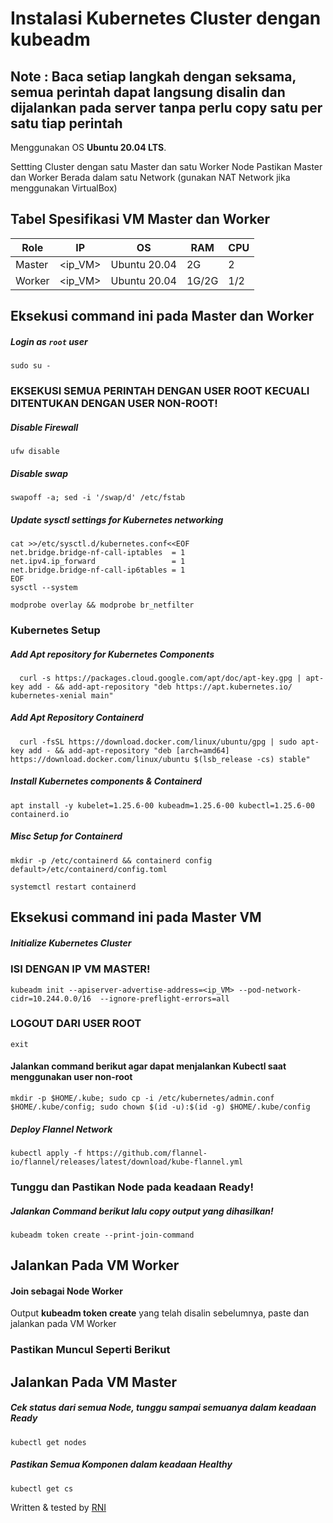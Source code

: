# Instalasi Kubernetes Cluster dengan kubeadm
## Note : Baca setiap langkah dengan seksama, semua perintah dapat langsung disalin dan dijalankan pada server tanpa perlu copy satu per satu tiap perintah
Menggunakan OS __Ubuntu 20.04 LTS__.

Settting Cluster dengan satu Master dan satu Worker Node
Pastikan Master dan Worker Berada dalam satu Network (gunakan NAT Network jika menggunakan VirtualBox)

## Tabel Spesifikasi VM Master dan Worker
|Role|IP|OS|RAM|CPU|
|----|----|----|----|----|
|Master|<ip_VM>|Ubuntu 20.04|2G|2|
|Worker|<ip_VM>|Ubuntu 20.04|1G/2G|1/2|

## Eksekusi command ini pada Master dan Worker
##### Login as `root` user
```
sudo su -
```
### EKSEKUSI SEMUA PERINTAH DENGAN USER ROOT KECUALI DITENTUKAN DENGAN USER NON-ROOT!
##### Disable Firewall
```
ufw disable
```
##### Disable swap
```
swapoff -a; sed -i '/swap/d' /etc/fstab
```
##### Update sysctl settings for Kubernetes networking
```
cat >>/etc/sysctl.d/kubernetes.conf<<EOF
net.bridge.bridge-nf-call-iptables  = 1
net.ipv4.ip_forward                 = 1
net.bridge.bridge-nf-call-ip6tables = 1
EOF
sysctl --system
```

```
modprobe overlay && modprobe br_netfilter
```
### Kubernetes Setup
##### Add Apt repository for Kubernetes Components
```
  curl -s https://packages.cloud.google.com/apt/doc/apt-key.gpg | apt-key add - && add-apt-repository "deb https://apt.kubernetes.io/ kubernetes-xenial main"
```
##### Add Apt Repository Containerd
```
  curl -fsSL https://download.docker.com/linux/ubuntu/gpg | sudo apt-key add - && add-apt-repository "deb [arch=amd64] https://download.docker.com/linux/ubuntu $(lsb_release -cs) stable"
```
##### Install Kubernetes components & Containerd
```
apt install -y kubelet=1.25.6-00 kubeadm=1.25.6-00 kubectl=1.25.6-00 containerd.io
```
##### Misc Setup for Containerd
```
mkdir -p /etc/containerd && containerd config default>/etc/containerd/config.toml
```

```
systemctl restart containerd
```

## Eksekusi command ini pada Master VM
##### Initialize Kubernetes Cluster
### ISI DENGAN IP VM MASTER!
```
kubeadm init --apiserver-advertise-address=<ip_VM> --pod-network-cidr=10.244.0.0/16  --ignore-preflight-errors=all
```

### LOGOUT DARI USER ROOT
```
exit
```
#### Jalankan command berikut agar dapat menjalankan Kubectl saat menggunakan user non-root
```
mkdir -p $HOME/.kube; sudo cp -i /etc/kubernetes/admin.conf $HOME/.kube/config; sudo chown $(id -u):$(id -g) $HOME/.kube/config
```
##### Deploy Flannel Network 
```
kubectl apply -f https://github.com/flannel-io/flannel/releases/latest/download/kube-flannel.yml
```
### Tunggu dan Pastikan Node pada keadaan Ready!
##### Jalankan Command berikut lalu copy output yang dihasilkan!
```
kubeadm token create --print-join-command
```


## Jalankan Pada VM Worker
#### Join sebagai Node Worker
Output __kubeadm token create__ yang telah disalin sebelumnya, paste dan jalankan pada VM Worker
### Pastikan Muncul Seperti Berikut 

## Jalankan Pada VM Master
##### Cek status dari semua Node, tunggu sampai semuanya dalam keadaan Ready
```
kubectl get nodes
```
##### Pastikan Semua Komponen dalam keadaan Healthy
```
kubectl get cs
```

Written & tested by [RNI](https://github.com/maplezs)
